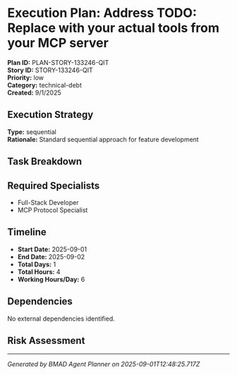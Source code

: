# Execution Plan: Address TODO: Replace with your actual tools from your MCP server

**Plan ID:** PLAN-STORY-133246-QIT    
**Story ID:** STORY-133246-QIT    
**Priority:** low    
**Category:** technical-debt    
**Created:** 9/1/2025

## Execution Strategy

**Type:** sequential  
**Rationale:** Standard sequential approach for feature development

## Task Breakdown



## Required Specialists

- Full-Stack Developer
- MCP Protocol Specialist

## Timeline

- **Start Date:** 2025-09-01
- **End Date:** 2025-09-02  
- **Total Days:** 1
- **Total Hours:** 4
- **Working Hours/Day:** 6

## Dependencies

No external dependencies identified.

## Risk Assessment



---

*Generated by BMAD Agent Planner on 2025-09-01T12:48:25.717Z*
